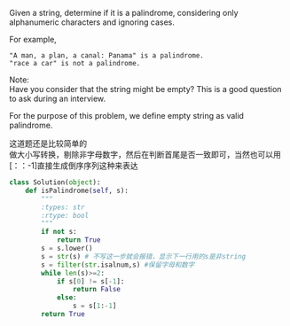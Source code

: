 Given a string, determine if it is a palindrome, considering only alphanumeric characters and ignoring cases.

For example,  
```
"A man, a plan, a canal: Panama" is a palindrome.  
"race a car" is not a palindrome.
```
Note:  
Have you consider that the string might be empty? This is a good question to ask during an interview.

For the purpose of this problem, we define empty string as valid palindrome.


这道题还是比较简单的  
做大小写转换，剔除非字母数字，然后在判断首尾是否一致即可，当然也可以用[：：-1]直接生成倒序序列这种来表达

```python
class Solution(object):
    def isPalindrome(self, s):
        """
        :types: str
        :rtype: bool
        """
        if not s:
            return True
        s = s.lower()
        s = str(s) # 不写这一步就会报错，显示下一行用的s是非string
        s = filter(str.isalnum,s) #保留字母和数字
        while len(s)>=2:
            if s[0] != s[-1]:
                return False
            else:
                s = s[1:-1]
        return True
